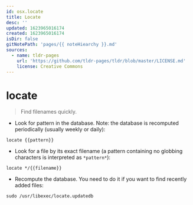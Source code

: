 ```yaml
---
id: osx.locate
title: Locate
desc: ''
updated: 1623965016174
created: 1623965016174
isDir: false
gitNotePath: 'pages/{{ noteHiearchy }}.md'
sources:
  - name: tldr-pages
    url: 'https://github.com/tldr-pages/tldr/blob/master/LICENSE.md'
    license: Creative Commons
---
```

# locate

> Find filenames quickly.

- Look for pattern in the database. Note: the database is recomputed periodically (usually weekly or daily):

`locate {{pattern}}`

- Look for a file by its exact filename (a pattern containing no globbing characters is interpreted as `*pattern*`):

`locate */{{filename}}`

- Recompute the database. You need to do it if you want to find recently added files:

`sudo /usr/libexec/locate.updatedb`

